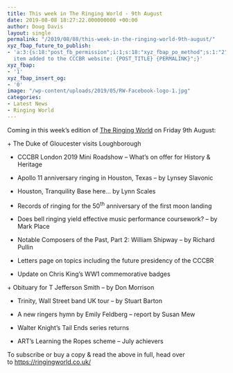 ```yaml
---
title: This week in The Ringing World - 9th August
date: 2019-08-08 18:27:22.000000000 +00:00
author: Doug Davis
layout: single
permalink: "/2019/08/08/this-week-in-the-ringing-world-9th-august/"
xyz_fbap_future_to_publish:
- 'a:3:{s:18:"post_fb_permission";i:1;s:18:"xyz_fbap_po_method";s:1:"2";s:16:"xyz_fbap_message";s:62:"News
  item added to the CCCBR website: {POST_TITLE} {PERMALINK}";}'
xyz_fbap:
- '1'
xyz_fbap_insert_og:
- '0'
image: "/wp-content/uploads/2019/05/RW-Facebook-logo-1.jpg"
categories:
- Latest News
- Ringing World
---
```

Coming in this week’s edition of <a href="https://www.ringingworld.co.uk/" target="_blank" rel="noopener noreferrer">The Ringing World</a> on Friday 9th August:

+ The Duke of Gloucester visits Loughborough

+ CCCBR London 2019 Mini Roadshow – What’s on offer for History & Heritage

+ Apollo 11 anniversary ringing in Houston, Texas – by Lynsey Slavonic

+ Houston, Tranquility Base here… by Lynn Scales

+ Records of ringing for the 50<sup>th</sup> anniversary of the first moon landing

+ Does bell ringing yield effective music performance coursework? – by Mark Place

+ Notable Composers of the Past, Part 2: William Shipway – by Richard Pullin

+ Letters page on topics including the future presidency of the CCCBR

+ Update on Chris King’s WW1 commemorative badges

+ Obituary for T Jefferson Smith – by Don Morrison

+ Trinity, Wall Street band UK tour – by Stuart Barton

+ A new ringers hymn by Emily Feldberg – report by Susan Mew

+ Walter Knight’s Tail Ends series returns

+ ART’s Learning the Ropes scheme – July achievers

To subscribe or buy a copy & read the above in full, head over to <a href="https://ringingworld.co.uk/" target="_blank" rel="noopener noreferrer">https://ringingworld.co.uk/</a>

